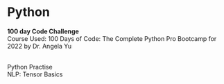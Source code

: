 # Python

<b>100 day Code Challenge</b>
<br>Course Used: 100 Days of Code: The Complete Python Pro Bootcamp for 2022 by Dr. Angela Yu

<br> Python Practise
<br> NLP: Tensor Basics
